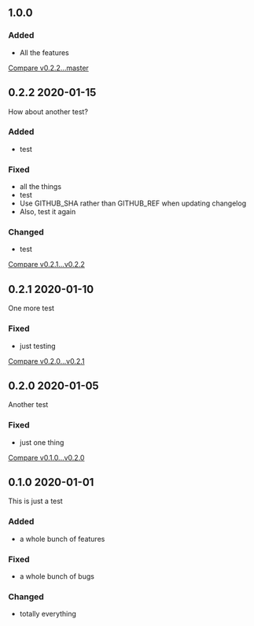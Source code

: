 ## 1.0.0 


### Added

- All the features


[Compare v0.2.2...master](https://github.com/dry-rb/dry-testing/compare/v0.2.2...master)

## 0.2.2 2020-01-15

How about another test?

### Added

- test

### Fixed

- all the things
- test
- Use GITHUB_SHA rather than GITHUB_REF when updating changelog
- Also, test it again

### Changed

- test

[Compare v0.2.1...v0.2.2](https://github.com/dry-rb/dry-testing/compare/v0.2.1...v0.2.2)

## 0.2.1 2020-01-10

One more test

### Fixed

- just testing


[Compare v0.2.0...v0.2.1](https://github.com/dry-rb/dry-testing/compare/v0.2.0...v0.2.1)

## 0.2.0 2020-01-05

Another test

### Fixed

- just one thing


[Compare v0.1.0...v0.2.0](https://github.com/dry-rb/dry-testing/compare/v0.1.0...v0.2.0)

## 0.1.0 2020-01-01

This is just a test

### Added

- a whole bunch of features

### Fixed

- a whole bunch of bugs

### Changed

- totally everything
